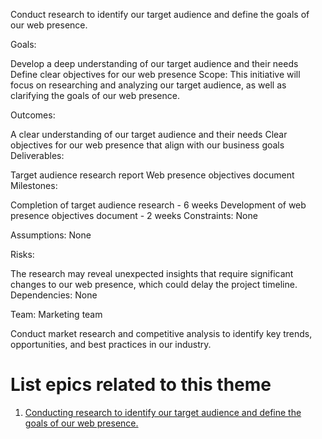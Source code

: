 Conduct research to identify our target audience and define the goals of our web presence.

Goals:

Develop a deep understanding of our target audience and their needs
Define clear objectives for our web presence
Scope: This initiative will focus on researching and analyzing our target audience, as well as clarifying the goals of our web presence.

Outcomes:

A clear understanding of our target audience and their needs
Clear objectives for our web presence that align with our business goals
Deliverables:

Target audience research report
Web presence objectives document
Milestones:

Completion of target audience research - 6 weeks
Development of web presence objectives document - 2 weeks
Constraints: None

Assumptions: None

Risks:

The research may reveal unexpected insights that require significant changes to our web presence, which could delay the project timeline.
Dependencies: None

Team: Marketing team

Conduct market research and competitive analysis to identify key trends, opportunities, and best practices in our industry.

# List epics related to this theme
1. [Conducting research to identify our target audience and define the goals of our web presence.](https://github.com/steveechan/mywebclass-agile-docs/blob/main/documentation/templates/theme/initiatives/epics/epic_template2.md)
